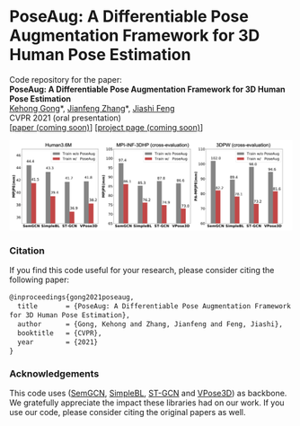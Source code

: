 # PoseAug: A Differentiable Pose Augmentation Framework for 3D Human Pose Estimation
Code repository for the paper:  
**PoseAug: A Differentiable Pose Augmentation Framework for 3D Human Pose Estimation**  
[Kehong Gong](https://www.ece.nus.edu.sg/lv/index.html)\*, [Jianfeng Zhang](https://jeff95.me/)\*, [Jiashi Feng](https://sites.google.com/site/jshfeng/)  
CVPR 2021 (oral presentation)  
[[paper (coming soon)](https://jeff95.me/)] [[project page (coming soon)](https://jeff95.me/)]

![alt text](assets/teaser_final.png)

### Citation
If you  find this code useful for your research, please consider citing the following paper:

    @inproceedings{gong2021poseaug,
      title       = {PoseAug: A Differentiable Pose Augmentation Framework for 3D Human Pose Estimation},
      author      = {Gong, Kehong and Zhang, Jianfeng and Feng, Jiashi},
      booktitle   = {CVPR},
      year        = {2021}
    }

### Acknowledgements
This code uses ([SemGCN](https://github.com/garyzhao/SemGCN), [SimpleBL](https://github.com/una-dinosauria/3d-pose-baseline), [ST-GCN](https://github.com/vanoracai/Exploiting-Spatial-temporal-Relationships-for-3D-Pose-Estimation-via-Graph-Convolutional-Networks) and [VPose3D](https://github.com/facebookresearch/VideoPose3D)) as backbone. We gratefully appreciate the impact these libraries had on our work. If you use our code, please consider citing the original papers as well.